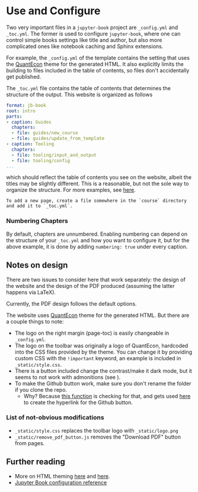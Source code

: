 # Use and Configure

Two very important files in a `jupyter-book` project are `_config.yml` and `_toc.yml`.
The former is used to configure `jupyter-book`, where one can control simple books settings like title and author, but also more complicated ones like notebook caching and Sphinx extensions.

For example, the `_config.yml` of the template contains the setting that uses the [QuantEcon](https://github.com/QuantEcon/quantecon-book-theme) theme for the generated HTML. 
It also explicitly limits the building to files included in the table of contents, so files don't accidentally get published.

The `_toc.yml` file contains the table of contents that determines the structure of the output.
This website is organized as follows
```yaml
format: jb-book
root: intro
parts:
- caption: Guides
  chapters:
  - file: guides/new_course
  - file: guides/update_from_template
- caption: Tooling
  chapters:
  - file: tooling/input_and_output
  - file: tooling/config
...
```
which should reflect the table of contents you see on the website, albeit the titles may be slightly different.
This is a reasonable, but not the sole way to organize the structure. For more examples, see [here](https://jupyterbook.org/en/stable/structure/toc.html).

```{note}
To add a new page, create a file somewhere in the `course` directory and add it to `_toc.yml`.
```

### Numbering Chapters

By default, chapters are unnumbered.
Enabling numbering can depend on the structure of your `_toc.yml` and how you want to configure it, but for the above example, it is done by adding `numbering: true` under every caption.


## Notes on design

There are two issues to consider here that work separately: the design of the website and the design of the PDF produced (assuming the latter happens via LaTeX).

Currently, the PDF design follows the default options.

The website uses [QuantEcon](https://github.com/QuantEcon/quantecon-book-theme) theme for the generated HTML. But there are a couple things to note:
- The logo on the right margin (page-toc) is easily changeable in `_config.yml`.
- The logo on the toolbar was originally a logo of QuantEcon, hardcoded into the CSS files provided by the theme. You can change it by providing custom CSS with the `!important` keyword, an example is included in `_static/style.css`.
- There is a button included change the contrast/make it dark mode, but it seems to not work with admonitions (see [](../content/math_and_code.md)).
- To make the Github button work, make sure you don't rename the folder if you clone the repo.
  - Why? Because [this function](https://github.com/QuantEcon/quantecon-book-theme/blob/555f1c8897a9f6a40c2f653fc2bfcf84be30f040/src/quantecon_book_theme/__init__.py#L163-L173) is checking for that, and gets used [here](https://github.com/QuantEcon/quantecon-book-theme/blob/555f1c8897a9f6a40c2f653fc2bfcf84be30f040/src/quantecon_book_theme/theme/quantecon_book_theme/layout.html#L253) to create the hyperlink for the Github button.


### List of not-obvious modifications
- `_static/style.css` replaces the toolbar logo with `_static/logo.png`
- `_static/remove_pdf_button.js` removes the "Download PDF" button from pages.

## Further reading
- More on HTML theming [here](https://jupyterbook.org/en/stable/advanced/sphinx.html#choose-a-custom-sphinx-theme) and [here](https://www.sphinx-doc.org/en/master/usage/theming.html).
- [Jupyter Book configuration reference](https://jupyterbook.org/en/stable/customize/config.html)